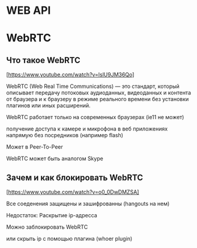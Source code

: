 # WEB API

# WebRTC

## Что такое WebRTC

[https://www.youtube.com/watch?v=lslU9JM36Qo]

WebRTC (Web Real Time Communications) — это стандарт, который описывает передачу потоковых аудиоданных, видеоданных и контента от браузера и к браузеру в режиме реального времени без установки плагинов или иных расширений.

WebRTC работает только на современных браузерах (ie11 не может)

получение доступа к камере и микрофона в веб приложениях напрямую без посредников (например flash)

Может в Peer-To-Peer

WebRTC может быть аналогом Skype

## Зачем и как блокировать WebRTC

[https://www.youtube.com/watch?v=o0_0DwDMZSA]

Все соеденения защищены и зашифрованны (hangouts на нем)

Недостаток:
Раскрытие ip-адресса

Можно заблокировать WebRTC

или скрыть ip с помощью плагина
(whoer plugin)
